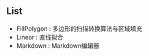 List
---

- FillPolygon    : 多边形的扫描转换算法与区域填充
- Linear         : 直线拟合
- Markdown       : Markdown编辑器
